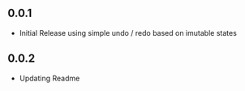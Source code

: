 ## 0.0.1

* Initial Release using simple undo / redo based on imutable states

## 0.0.2
* Updating Readme